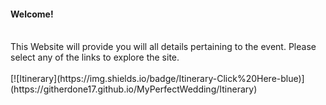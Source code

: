 #### Welcome! 
<br>
This Website will provide you will all details pertaining to the event. Please select any of the links to explore the site.
<br> <br> 
[![Itinerary](https://img.shields.io/badge/Itinerary-Click%20Here-blue)](https://githerdone17.github.io/MyPerfectWedding/Itinerary)

